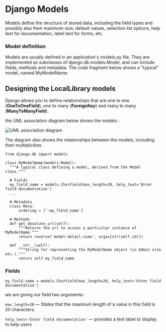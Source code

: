 
# Django Models

 Models define the structure of stored data, including the field types and possibly also their maximum size, default values, selection list options, help text for documentation, label text for forms, etc. 
 
 
 ### Model definition
 
 Models are usually defined in an application's models.py file. 
 They are implemented as subclasses of django.db.models.Model, and can include fields, methods and metadata. 
 The code fragment below shows a "typical" model, named MyModelName:

 ## Designing the LocalLibrary models
 
  Django allows you to define relationships that are one to one (**OneToOneField**), one to many (**ForeignKey**) and many to many (**ManyToManyField**).
  
  the UML association diagram below shows the models :
  
  ![UML association diagram ](https://developer.mozilla.org/en-US/docs/Learn/Server-side/Django/Models/local_library_model_uml.svg)
  
  The diagram also shows the relationships between the models, including their multiplicities.
  
  ```
  from django.db import models

class MyModelName(models.Model):
    """A typical class defining a model, derived from the Model class."""

    # Fields
    my_field_name = models.CharField(max_length=20, help_text='Enter field documentation')
    ...

    # Metadata
    class Meta:
        ordering = ['-my_field_name']

    # Methods
    def get_absolute_url(self):
        """Returns the url to access a particular instance of MyModelName."""
        return reverse('model-detail-view', args=[str(self.id)])

    def __str__(self):
        """String for representing the MyModelName object (in Admin site etc.)."""
        return self.my_field_name
  ```
  
  ### Fields
  `my_field_name = models.CharField(max_length=20, help_text='Enter field documentation')  `
  
  we are giving our field two arguments:

`max_length=20` — States that the maximum length of a value in this field is 20 characters.


`help_text='Enter field documentation'` — provides a text label to display to help users
